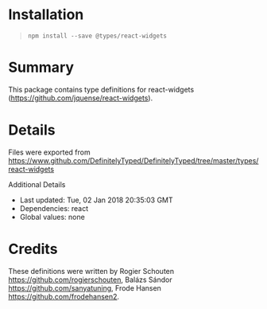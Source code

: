 # Installation
> `npm install --save @types/react-widgets`

# Summary
This package contains type definitions for react-widgets (https://github.com/jquense/react-widgets).

# Details
Files were exported from https://www.github.com/DefinitelyTyped/DefinitelyTyped/tree/master/types/react-widgets

Additional Details
 * Last updated: Tue, 02 Jan 2018 20:35:03 GMT
 * Dependencies: react
 * Global values: none

# Credits
These definitions were written by Rogier Schouten <https://github.com/rogierschouten>, Balázs Sándor <https://github.com/sanyatuning>, Frode Hansen <https://github.com/frodehansen2>.

